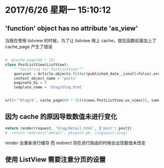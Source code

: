# 2017/6/26 星期一 15:10:12
## 'function' object has no attribute 'as_view'
当我在使用 listview 的时候，为了让 listview 用上 cache，就在函数前面加上了 cache_page 产生了错误
```python

#  @cache_page(60 * 15)
class PostListView(ListView):
    """docstring for PostListView"""
    queryset = Article.objects.filter(published_date__isnull=False).order_by('-published_date')
    context_object_name = 'posts'
    paginate_by = 3
    template_name = 'blog/blog.html'


url(r'^blog/$', cache_page(60 * 15)(views.PostListView.as_view()), name='blog'),
```

## 因为 cache 的原因导致数值未进行变化
```python
return render(request, 'blog/detail.html', {'post': post})
#  return redirect('detail', pk=post.pk, slug=post.slug)
```
render 会重新进行缓存
而 redirect 则在进行路由的时候会出现数值未改变

## 使用 ListView 需要注意分页的设置
